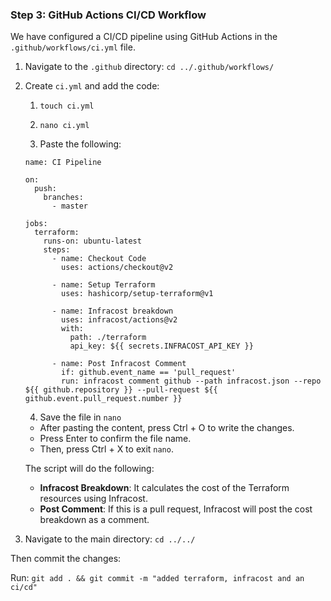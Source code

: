 ### Step 3: GitHub Actions CI/CD Workflow

We have configured a CI/CD pipeline using GitHub Actions in the `.github/workflows/ci.yml` file.

1. Navigate to the `.github` directory: `cd ../.github/workflows/`

2. Create `ci.yml` and add the code:

    1. `touch ci.yml`

    2. `nano ci.yml`

    3. Paste the following:

      ```
      name: CI Pipeline

      on:
        push:
          branches:
            - master

      jobs:
        terraform:
          runs-on: ubuntu-latest
          steps:
            - name: Checkout Code
              uses: actions/checkout@v2

            - name: Setup Terraform
              uses: hashicorp/setup-terraform@v1

            - name: Infracost breakdown
              uses: infracost/actions@v2
              with:
                path: ./terraform
                api_key: ${{ secrets.INFRACOST_API_KEY }}

            - name: Post Infracost Comment
              if: github.event_name == 'pull_request'
              run: infracost comment github --path infracost.json --repo ${{ github.repository }} --pull-request ${{ github.event.pull_request.number }}
      ```

    4. Save the file in `nano`
      - After pasting the content, press Ctrl + O to write the changes.
      - Press Enter to confirm the file name.
      - Then, press Ctrl + X to exit `nano`.

      The script will do the following:
      
      - **Infracost Breakdown**: It calculates the cost of the Terraform resources using Infracost.
      - **Post Comment**: If this is a pull request, Infracost will post the cost breakdown as a comment.

3. Navigate to the main directory: `cd ../../`

Then commit the changes:

Run: `git add . && git commit -m "added terraform, infracost and an ci/cd"`
